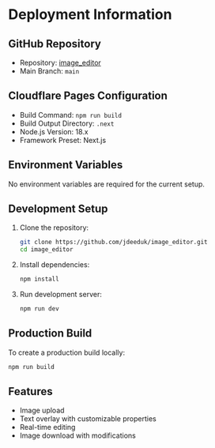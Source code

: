 # Deployment Information

## GitHub Repository
- Repository: [image_editor](https://github.com/jdeeduk/image_editor)
- Main Branch: `main`

## Cloudflare Pages Configuration
- Build Command: `npm run build`
- Build Output Directory: `.next`
- Node.js Version: 18.x
- Framework Preset: Next.js

## Environment Variables
No environment variables are required for the current setup.

## Development Setup
1. Clone the repository:
   ```bash
   git clone https://github.com/jdeeduk/image_editor.git
   cd image_editor
   ```

2. Install dependencies:
   ```bash
   npm install
   ```

3. Run development server:
   ```bash
   npm run dev
   ```

## Production Build
To create a production build locally:
```bash
npm run build
```

## Features
- Image upload
- Text overlay with customizable properties
- Real-time editing
- Image download with modifications